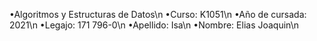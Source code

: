 •Algoritmos y Estructuras de Datos\n
•Curso: K1051\n
•Año de cursada: 2021\n
•Legajo: 171 796-0\n
•Apellido: Isa\n
•Nombre: Elias Joaquin\n
